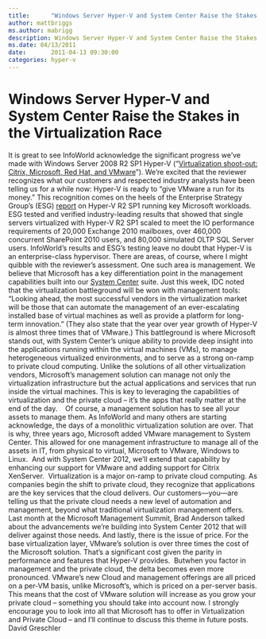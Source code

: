 ```yaml
---
title:      "Windows Server Hyper-V and System Center Raise the Stakes in the Virtualization Race"
author: mattbriggs
ms.author: mabrigg
description: Windows Server Hyper-V and System Center Raise the Stakes in the Virtualization Race
ms.date: 04/13/2011
date:       2011-04-13 09:30:00
categories: hyper-v
---
```

# Windows Server Hyper-V and System Center Raise the Stakes in the Virtualization Race

It is great to see InfoWorld acknowledge the significant progress we’ve made with Windows Server 2008 R2 SP1 Hyper-V (“[Virtualization shoot-out: Citrix, Microsoft, Red Hat, and VMware](https://www.infoworld.com/article/2623813/virtualization-shoot-out--citrix--microsoft--red-hat--and-vmware.html)”). We’re excited that the reviewer recognizes what our customers and respected industry analysts have been telling us for a while now: Hyper-V is ready to “give VMware a run for its money.” This recognition comes on the heels of the Enterprise Strategy Group’s (ESG) [report](https://download.microsoft.com/download/A/D/2/AD21FD07-51A0-418E-BA8B-937FB5777A90/ESG%20Lab%20Combined%20Hyper-V%20Workload%20Summary%20Mar%2011%5b4%5d.pdf) on Hyper-V R2 SP1 running key Microsoft workloads. ESG tested and verified industry-leading results that showed that single servers virtualized with Hyper-V R2 SP1 scaled to meet the IO performance requirements of 20,000 Exchange 2010 mailboxes, over 460,000 concurrent SharePoint 2010 users, and 80,000 simulated OLTP SQL Server users. InfoWorld’s results and ESG’s testing leave no doubt that Hyper-V is an enterprise-class hypervisor. There are areas, of course, where I might quibble with the reviewer’s assessment. One such area is management. We believe that Microsoft has a key differentiation point in the management capabilities built into our [System Center](https://www.microsoft.com/system-center) suite. Just this week, IDC noted that the virtualization battleground will be won with management tools: “Looking ahead, the most successful vendors in the virtualization market will be those that can automate the management of an ever-escalating installed base of virtual machines as well as provide a platform for long-term innovation.” (They also state that the year over year growth of Hyper-V is almost three times that of VMware.) This battleground is where Microsoft stands out, with System Center’s unique ability to provide deep insight into the applications running within the virtual machines (VMs), to manage heterogeneous virtualized environments, and to serve as a strong on-ramp to private cloud computing. Unlike the solutions of all other virtualization vendors, Microsoft’s management solution can manage not only the virtualization infrastructure but the actual applications and services that run inside the virtual machines. This is key to leveraging the capabilities of virtualization and the private cloud – it’s the apps that really matter at the end of the day.    Of course, a management solution has to see all your assets to manage them. As InfoWorld and many others are starting acknowledge, the days of a monolithic virtualization solution are over. That is why, three years ago, Microsoft added VMware management to System Center. This allowed for one management infrastructure to manage all of the assets in IT, from physical to virtual, Microsoft to VMware, Windows to Linux.  And with System Center 2012, we’ll extend that capability by enhancing our support for VMware and adding support for Citrix XenServer.  Virtualization is a major on-ramp to private cloud computing. As companies begin the shift to private cloud, they recognize that applications are the key services that the cloud delivers. Our customers—you—are telling us that the private cloud needs a new level of automation and management, beyond what traditional virtualization management offers. Last month at the Microsoft Management Summit, Brad Anderson talked about the advancements we’re building into System Center 2012 that will deliver against those needs. And lastly, there is the issue of price. For the base virtualization layer, VMware’s solution is over three times the cost of the Microsoft solution. That’s a significant cost given the parity in performance and features that Hyper-V provides.  Butwhen you factor in management and the private cloud, the delta becomes even more pronounced. VMware’s new Cloud and management offerings are all priced on a per-VM basis, unlike Microsoft’s, which is priced on a per-server basis. This means that the cost of VMware solution will increase as you grow your private cloud – something you should take into account now. I strongly encourage you to look into all that Microsoft has to offer in Virtualization and Private Cloud – and I’ll continue to discuss this theme in future posts.  David Greschler 

 
